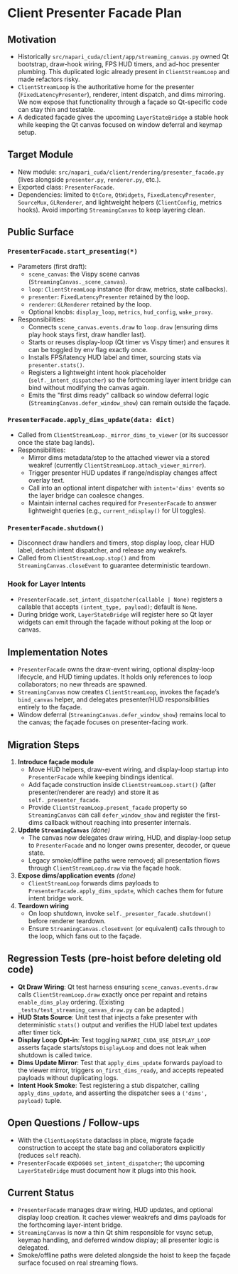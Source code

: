 # Client Presenter Facade Plan

## Motivation
- Historically `src/napari_cuda/client/app/streaming_canvas.py` owned Qt bootstrap, draw-hook wiring, FPS HUD timers, and ad-hoc presenter plumbing. This duplicated logic already present in `ClientStreamLoop` and made refactors risky.
- `ClientStreamLoop` is the authoritative home for the presenter (`FixedLatencyPresenter`), renderer, intent dispatch, and dims mirroring. We now expose that functionality through a façade so Qt-specific code can stay thin and testable.
- A dedicated façade gives the upcoming `LayerStateBridge` a stable hook while keeping the Qt canvas focused on window deferral and keymap setup.

## Target Module
- New module: `src/napari_cuda/client/rendering/presenter_facade.py` (lives alongside `presenter.py`, `renderer.py`, etc.).
- Exported class: `PresenterFacade`.
- Dependencies: limited to `QtCore`, `QtWidgets`, `FixedLatencyPresenter`, `SourceMux`, `GLRenderer`, and lightweight helpers (`ClientConfig`, metrics hooks). Avoid importing `StreamingCanvas` to keep layering clean.

## Public Surface
### `PresenterFacade.start_presenting(*)`
- Parameters (first draft):
  - `scene_canvas`: the Vispy scene canvas (`StreamingCanvas._scene_canvas`).
  - `loop`: `ClientStreamLoop` instance (for draw, metrics, state callbacks).
  - `presenter`: `FixedLatencyPresenter` retained by the loop.
  - `renderer`: `GLRenderer` retained by the loop.
  - Optional knobs: `display_loop`, `metrics`, `hud_config`, `wake_proxy`.
- Responsibilities:
  - Connects `scene_canvas.events.draw` to `loop.draw` (ensuring dims play hook stays first, draw handler last).
  - Starts or reuses display-loop (Qt timer vs Vispy timer) and ensures it can be toggled by env flag exactly once.
  - Installs FPS/latency HUD label and timer, sourcing stats via `presenter.stats()`.
  - Registers a lightweight intent hook placeholder (`self._intent_dispatcher`) so the forthcoming layer intent bridge can bind without modifying the canvas again.
  - Emits the "first dims ready" callback so window deferral logic (`StreamingCanvas.defer_window_show`) can remain outside the façade.

### `PresenterFacade.apply_dims_update(data: dict)`
- Called from `ClientStreamLoop._mirror_dims_to_viewer` (or its successor once the state bag lands).
- Responsibilities:
  - Mirror dims metadata/step to the attached viewer via a stored weakref (currently `ClientStreamLoop.attach_viewer_mirror`).
  - Trigger presenter HUD updates if range/ndisplay changes affect overlay text.
  - Call into an optional intent dispatcher with `intent='dims'` events so the layer bridge can coalesce changes.
  - Maintain internal caches required for `PresenterFacade` to answer lightweight queries (e.g., `current_ndisplay()` for UI toggles).

### `PresenterFacade.shutdown()`
- Disconnect draw handlers and timers, stop display loop, clear HUD label, detach intent dispatcher, and release any weakrefs.
- Called from `ClientStreamLoop.stop()` and from `StreamingCanvas.closeEvent` to guarantee deterministic teardown.

### Hook for Layer Intents
- `PresenterFacade.set_intent_dispatcher(callable | None)` registers a callable that accepts `(intent_type, payload)`; default is `None`.
- During bridge work, `LayerStateBridge` will register here so Qt layer widgets can emit through the façade without poking at the loop or canvas.

## Implementation Notes
- `PresenterFacade` owns the draw-event wiring, optional display-loop lifecycle, and HUD timing updates. It holds only references to loop collaborators; no new threads are spawned.
- `StreamingCanvas` now creates `ClientStreamLoop`, invokes the façade’s `bind_canvas` helper, and delegates presenter/HUD responsibilities entirely to the façade.
- Window deferral (`StreamingCanvas.defer_window_show`) remains local to the canvas; the façade focuses on presenter-facing work.

## Migration Steps
1. **Introduce façade module**
   - Move HUD helpers, draw-event wiring, and display-loop startup into `PresenterFacade` while keeping bindings identical.
   - Add façade construction inside `ClientStreamLoop.start()` (after presenter/renderer are ready) and store it as `self._presenter_facade`.
   - Provide `ClientStreamLoop.present_facade` property so `StreamingCanvas` can call `defer_window_show` and register the first-dims callback without reaching into presenter internals.
2. **Update `StreamingCanvas`** *(done)*
   - The canvas now delegates draw wiring, HUD, and display-loop setup to `PresenterFacade` and no longer owns presenter, decoder, or queue state.
   - Legacy smoke/offline paths were removed; all presentation flows through `ClientStreamLoop.draw` via the façade hook.
3. **Expose dims/application events** *(done)*
   - `ClientStreamLoop` forwards dims payloads to `PresenterFacade.apply_dims_update`, which caches them for future intent bridge work.
4. **Teardown wiring**
   - On loop shutdown, invoke `self._presenter_facade.shutdown()` before renderer teardown.
   - Ensure `StreamingCanvas.closeEvent` (or equivalent) calls through to the loop, which fans out to the façade.

## Regression Tests (pre-hoist before deleting old code)
- **Qt Draw Wiring**: Qt test harness ensuring `scene_canvas.events.draw` calls `ClientStreamLoop.draw` exactly once per repaint and retains `enable_dims_play` ordering. (Existing `_tests/test_streaming_canvas_draw.py` can be adapted.)
- **HUD Stats Source**: Unit test that injects a fake presenter with deterministic `stats()` output and verifies the HUD label text updates after timer tick.
- **Display Loop Opt-in**: Test toggling `NAPARI_CUDA_USE_DISPLAY_LOOP` asserts façade starts/stops `DisplayLoop` and does not leak when shutdown is called twice.
- **Dims Update Mirror**: Test that `apply_dims_update` forwards payload to the viewer mirror, triggers `on_first_dims_ready`, and accepts repeated payloads without duplicating logs.
- **Intent Hook Smoke**: Test registering a stub dispatcher, calling `apply_dims_update`, and asserting the dispatcher sees a `('dims', payload)` tuple.

## Open Questions / Follow-ups
- With the `ClientLoopState` dataclass in place, migrate façade construction to accept the state bag and collaborators explicitly (reduces `self` reach).
- `PresenterFacade` exposes `set_intent_dispatcher`; the upcoming `LayerStateBridge` must document how it plugs into this hook.

## Current Status
- `PresenterFacade` manages draw wiring, HUD updates, and optional display loop creation. It caches viewer weakrefs and dims payloads for the forthcoming layer-intent bridge.
- `StreamingCanvas` is now a thin Qt shim responsible for vsync setup, keymap handling, and deferred window display; all presenter logic is delegated.
- Smoke/offline paths were deleted alongside the hoist to keep the façade surface focused on real streaming flows.
